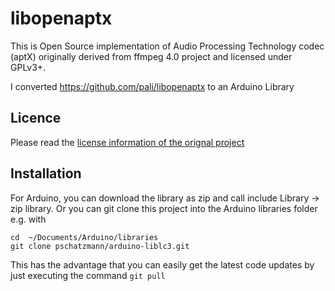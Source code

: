 # libopenaptx

This is Open Source implementation of Audio Processing Technology codec (aptX)
originally derived from ffmpeg 4.0 project and licensed under GPLv3+. 

I converted https://github.com/pali/libopenaptx to an Arduino Library

## Licence

Please read the [license information of the orignal project](README.orig)

## Installation

For Arduino, you can download the library as zip and call include Library -> zip library. Or you can git clone this project into the Arduino libraries folder e.g. with

```
cd  ~/Documents/Arduino/libraries
git clone pschatzmann/arduino-liblc3.git
```
This has the advantage that you can easily get the latest code updates by just executing the command ```git pull```


